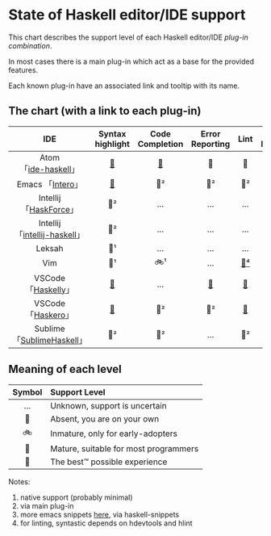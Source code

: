 # State of Haskell editor/IDE support

This chart describes the support level of each Haskell editor/IDE *plug-in combination*.

In most cases there is a main plug-in which act as a base for the provided features.

Each known plug-in have an associated link and tooltip with its name.


## The chart (with a link to each plug-in)

| IDE | Syntax highlight | Code Completion | Error Reporting | Lint | Code Format | Goto Def | Find Usages | Stepwise Debugger | Doc. tooltips | Snippets | Hoogle |
|:---:|:----------------:|:---------------:|:---------------:|:----:|:-----------:|:--------:|:-----------:|:--------:|:-------------:|:--------:|:------:|
| Atom<br>「[ide-haskell][atom06]」 | [🚀][atom01] | [🚗][atom02] | 🚗 | 🚗 | [🚲][gen01] | 🚗 | … | [🚗][atom03] | [🚗][atom05] | [🚗][atom01] | [🚗][atom04] |
| Emacs 「[Intero][emacs02]」 | [🚀][emacs01] | 🚗² | 🚗² | 🚗² | [🚗][gen01] | 🚗² | … | 🚶 | 🚗² | [🚗³][emacs04] | … |
| Intellij 「[HaskForce][inte01]」 | 🚀² | … | … | … | … | … | … | 🚶 | … | … | … |
| Intellij<br>「[intellij-haskell][inte02]」| 🚀² | … | … | … | … | … | … | 🚶 | … | … | … |
| Leksah | 🚀¹ | … | … | … | … | … | … | … | … | … | … |
| Vim      | 🚀¹ | 🚲¹ | … | [🚗⁴][vim01] | [🚗][gen01] | 🚲¹ | … | 🚶 | [🚗][vim02] | [🚗][vim03] | … |
| VSCode 「[Haskelly][vsco01]」 | [🚀][vsco02] | … | [🚶][vsco07] | [🚗][vsco03] | [🚗][vsco04] | 🚗² | … | [🚲][vsco05] | 🚗² | [🚲][vsco02] | … |
| VSCode 「[Haskero][vsco06]」  | [🚀][vsco02] | 🚗² | 🚗² | [🚗][vsco03] | [🚗][vsco04] | 🚗² | 🚗² | [🚲][vsco05] | 🚗² | [🚲][vsco02] | … |
| Sublime 「[SublimeHaskell][subl01]」 | 🚀² | 🚗² | … | 🚗² | … | 🚲¹ | … | 🚶 | 🚗² | … | … |


## Meaning of each level

| Symbol | Support Level                         |
|:------:|:------------------------------------- |
| …      | Unknown, support is uncertain         |
| 🚶     | Absent, you are on your own           |
| 🚲     | Inmature, only for early-adopters     |
| 🚗     | Mature, suitable for most programmers |
| 🚀     | The best™ possible experience         |


Notes:

1. native support (probably minimal)
2. via main plug-in
3. more emacs snippets [here][emacs03], via haskell-snippets
4. for linting, syntastic depends on hdevtools and hlint

[gen01]: https://github.com/chrisdone/hindent "hindent"

[atom01]: https://atom.io/packages/language-haskell "language-haskell"
[atom02]: https://atom.io/packages/autocomplete-haskell "ghc-mod via autocomplete-haskell"
[atom03]: https://atom.io/packages/haskell-debug "haskell-debug"
[atom04]: https://atom.io/packages/haskell-hoogle "haskell-hoogle"
[atom05]: https://atom.io/packages/haskell-ghc-mod "haskell-ghc-mod"
[atom06]: https://github.com/atom-haskell/ide-haskell "ide-haskell"

[emacs01]: http://haskell.github.io/haskell-mode/ "haskell-mode"
[emacs02]: https://commercialhaskell.github.io/intero/ "intero"
[emacs03]: https://github.com/haskell/haskell-snippets "haskell-snippets"
[emacs04]: https://github.com/joaotavora/yasnippet "yasnippet"

[inte01]: https://github.com/carymrobbins/intellij-haskforce "HaskForce"
[inte02]: https://github.com/rikvdkleij/intellij-haskell "intellij-haskell"

[vim01]: https://github.com/vim-syntastic/syntastic "syntastic"
[vim02]: https://github.com/bitc/vim-hdevtools "vim-hdevtools"
[vim03]: https://github.com/honza/vim-snippets "vim-snipmate default snippets"

[vsco01]: https://marketplace.visualstudio.com/items?itemName=UCL.haskelly "Haskelly"
[vsco02]: https://marketplace.visualstudio.com/items?itemName=justusadam.language-haskell "Haskell Syntax Highlighting"
[vsco03]: https://marketplace.visualstudio.com/items?itemName=hoovercj.haskell-linter "haskell-linter"
[vsco04]: https://marketplace.visualstudio.com/items?itemName=monofon.hindent-format "hindent"
[vsco05]: https://marketplace.visualstudio.com/items?itemName=phoityne.phoityne-vscode "Phoityne"
[vsco06]: https://marketplace.visualstudio.com/items?itemName=Vans.haskero "Haskero"
[vsco07]: https://github.com/haskelly-dev/Haskelly/issues/29 "haskelly: issue #29"

[subl01]: https://github.com/SublimeHaskell/SublimeHaskell "SublimeHaskell"
